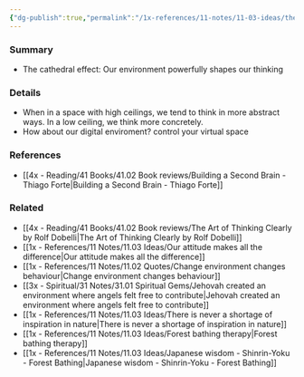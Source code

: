 ```yaml
---
{"dg-publish":true,"permalink":"/1x-references/11-notes/11-03-ideas/the-cathedral-effect-our-surroundings-affect-how-we-think/","title":"The cathedral effect - our surroundings affect how we think","created":"2023-09-16T12:35:13.841+03:00","updated":"2024-02-14T20:18:22.424+03:00"}
---
```



### Summary
- The cathedral effect: Our environment powerfully shapes our thinking

### Details
- When in a space with high ceilings, we tend to think in more abstract ways. In a low ceiling, we think more concretely.
- How about our digital enviroment? control your virtual space

### References
- [[4x - Reading/41 Books/41.02 Book reviews/Building a Second Brain - Thiago Forte\|Building a Second Brain - Thiago Forte]]


### Related
- [[4x - Reading/41 Books/41.02 Book reviews/The Art of Thinking Clearly by Rolf Dobelli\|The Art of Thinking Clearly by Rolf Dobelli]]
- [[1x - References/11 Notes/11.03 Ideas/Our attitude makes all the difference\|Our attitude makes all the difference]]
- [[1x - References/11 Notes/11.02 Quotes/Change environment changes behaviour\|Change environment changes behaviour]]
- [[3x - Spiritual/31 Notes/31.01 Spiritual Gems/Jehovah created an environment where angels felt free to contribute\|Jehovah created an environment where angels felt free to contribute]]
- [[1x - References/11 Notes/11.03 Ideas/There is never a shortage of inspiration in nature\|There is never a shortage of inspiration in nature]]
- [[1x - References/11 Notes/11.03 Ideas/Forest bathing therapy\|Forest bathing therapy]]
- [[1x - References/11 Notes/11.03 Ideas/Japanese wisdom - Shinrin-Yoku - Forest Bathing\|Japanese wisdom - Shinrin-Yoku - Forest Bathing]]